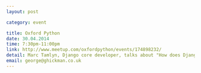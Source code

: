 ```yaml
---
layout: post

category: event

title: Oxford Python
date: 30.04.2014
time: 7:30pm-11:00pm
link: http://www.meetup.com/oxfordpython/events/174898232/
detail: Marc Tamlyn, Django core developer, talks about "How does Django start" and we definitely haven't stolen JSOxford's Bring yOur Own hYperlink Along idea.
email: george@ghickman.co.uk
---
```

